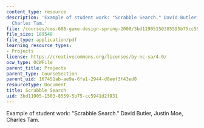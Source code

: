 ```yaml
---
content_type: resource
description: 'Example of student work: "Scrabble Search." David Butler, Justin Moe,
  Charles Tam.'
file: /courses/cms-608-game-design-spring-2008/3bd11905150385595b75cc5941d2f931_bmt4.pdf
file_size: 189548
file_type: application/pdf
learning_resource_types:
- Projects
license: https://creativecommons.org/licenses/by-nc-sa/4.0/
ocw_type: OCWFile
parent_title: Projects
parent_type: CourseSection
parent_uid: 167451ab-ae9a-6fa1-2944-d8eef3f43ed8
resourcetype: Document
title: Scrabble Search
uid: 3bd11905-1503-8559-5b75-cc5941d2f931
---
```

Example of student work: "Scrabble Search." David Butler, Justin Moe, Charles Tam.